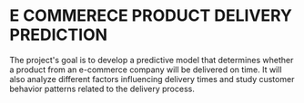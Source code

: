 # E COMMERECE PRODUCT DELIVERY PREDICTION
The project's goal is to develop a predictive model that determines whether a product from an e-commerce company will be delivered on time. It will also analyze different factors influencing delivery times and study customer behavior patterns related to the delivery process.
